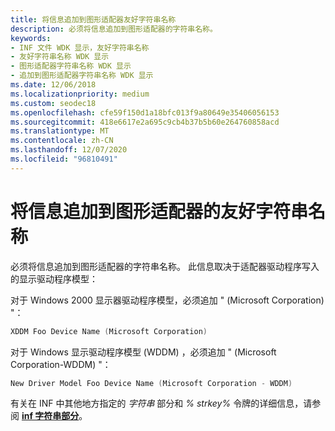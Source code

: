 ```yaml
---
title: 将信息追加到图形适配器友好字符串名称
description: 必须将信息追加到图形适配器的字符串名称。
keywords:
- INF 文件 WDK 显示，友好字符串名称
- 友好字符串名称 WDK 显示
- 图形适配器字符串名称 WDK 显示
- 追加到图形适配器字符串名称 WDK 显示
ms.date: 12/06/2018
ms.localizationpriority: medium
ms.custom: seodec18
ms.openlocfilehash: cfe59f150d1a18bfc013f9a80649e35406056153
ms.sourcegitcommit: 418e6617e2a695c9cb4b37b5b60e264760858acd
ms.translationtype: MT
ms.contentlocale: zh-CN
ms.lasthandoff: 12/07/2020
ms.locfileid: "96810491"
---
```

# <a name="appending-information-to-the-friendly-string-names-of-graphics-adapters"></a>将信息追加到图形适配器的友好字符串名称


必须将信息追加到图形适配器的字符串名称。 此信息取决于适配器驱动程序写入的显示驱动程序模型：

对于 Windows 2000 显示器驱动程序模型，必须追加 " (Microsoft Corporation) "：

```cpp
XDDM Foo Device Name (Microsoft Corporation)
```

对于 Windows 显示驱动程序模型 (WDDM) ，必须追加 " (Microsoft Corporation-WDDM) "：

```cpp
New Driver Model Foo Device Name (Microsoft Corporation - WDDM)
```

有关在 INF 中其他地方指定的 *字符串* 部分和 *% strkey%* 令牌的详细信息，请参阅 [**inf 字符串部分**](../install/inf-strings-section.md)。

 

